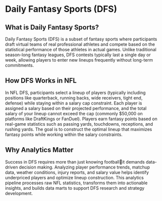 # Daily Fantasy Sports (DFS)

## What is Daily Fantasy Sports?

Daily Fantasy Sports (DFS) is a subset of fantasy sports where participants draft virtual teams of real professional athletes and compete based on the statistical performance of those athletes in actual games. Unlike traditional season-long fantasy leagues, DFS contests typically last a single day or week, allowing players to enter new lineups frequently without long-term commitments.

## How DFS Works in NFL

In NFL DFS, participants select a lineup of players (typically including positions like quarterback, running backs, wide receivers, tight end, defense) while staying within a salary cap constraint. Each player is assigned a salary based on their projected performance, and the total salary of your lineup cannot exceed the cap (commonly $50,000 on platforms like DraftKings or FanDuel). Players earn fantasy points based on real-game statistics such as passing yards, touchdowns, receptions, and rushing yards. The goal is to construct the optimal lineup that maximizes fantasy points while working within the salary constraints.

## Why Analytics Matter

Success in DFS requires more than just knowing footballit demands data-driven decision making. Analyzing player performance trends, matchup data, weather conditions, injury reports, and salary value helps identify underpriced players and optimize lineup construction. This analytics pipeline processes raw NFL statistics, transforms them into actionable insights, and builds data marts to support DFS research and strategy development.
